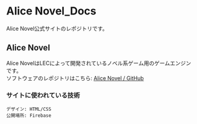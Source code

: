 # Alice Novel_Docs
Alice Novel公式サイトのレポジトリです。<br />

## Alice Novel
Alice NovelはLECによって開発されているノベル系ゲーム用のゲームエンジンです。<br />
ソフトウェアのレポジトリはこちら: [Alice Novel / GitHub](https://github.com/Lemon73-Computing/Alice_Novel)<br />

### サイトに使われている技術
```
デザイン: HTML/CSS
公開場所: Firebase
```
